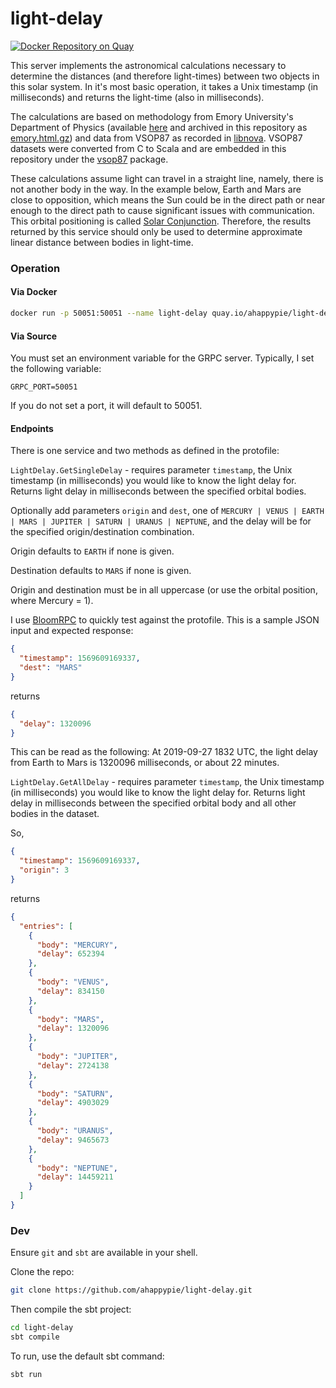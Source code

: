 # light-delay
[![Docker Repository on Quay](https://quay.io/repository/ahappypie/light-delay/status "Docker Repository on Quay")](https://quay.io/repository/ahappypie/light-delay)

This server implements the astronomical calculations necessary to determine the distances (and therefore light-times) between two objects in this solar system.
In it's most basic operation, it takes a Unix timestamp (in milliseconds) and returns the light-time (also in milliseconds).

The calculations are based on methodology from Emory University's Department of Physics (available [here](http://www.physics.emory.edu/astronomy/events/mars/calc.html) 
and archived in this repository as [emory.html.gz](/emory.html.gz)) and data from VSOP87 as recorded in [libnova](http://libnova.sourceforge.net). 
VSOP87 datasets were converted from C to Scala and are embedded in this repository under the [vsop87](/src/main/scala-2.12/io/github/ahappypie/LightDelay/vsop87) package.

These calculations assume light can travel in a straight line, namely, there is not another body in the way. 
In the example below, Earth and Mars are close to opposition, which means the Sun could be in the direct path or near enough to the direct path to cause significant issues with communication.
This orbital positioning is called [Solar Conjunction](https://mars.nasa.gov/news/8506/whats-mars-solar-conjunction-and-why-does-it-matter/).
Therefore, the results returned by this service should only be used to determine approximate linear distance between bodies in light-time.

### Operation

#### Via Docker

```bash
docker run -p 50051:50051 --name light-delay quay.io/ahappypie/light-delay:0.0.1 
```

#### Via Source
You must set an environment variable for the GRPC server. Typically, I set the following variable:
```
GRPC_PORT=50051
```
If you do not set a port, it will default to 50051.

#### Endpoints
There is one service and two methods as defined in the protofile:

```LightDelay.GetSingleDelay``` -  requires parameter ```timestamp```, the Unix timestamp (in milliseconds) you would like to know the light delay for. 
Returns light delay in milliseconds between the specified orbital bodies. 

Optionally add parameters ```origin``` and  ```dest```, one of ```MERCURY | VENUS | EARTH | MARS | JUPITER | SATURN | URANUS | NEPTUNE```, and the delay will be for the specified origin/destination combination. 

Origin defaults to ```EARTH``` if none is given.

Destination defaults to ```MARS``` if none is given.

Origin and destination must be in all uppercase (or use the orbital position, where Mercury = 1).

I use [BloomRPC](https://github.com/uw-labs/bloomrpc) to quickly test against the protofile. This is a sample JSON input and expected response:
```json
{
  "timestamp": 1569609169337,
  "dest": "MARS"
}
```
returns
```json
{
  "delay": 1320096
}
```

This can be read as the following:
At 2019-09-27 1832 UTC, the light delay from Earth to Mars is 1320096 milliseconds, or about 22 minutes.

```LightDelay.GetAllDelay``` -  requires parameter ```timestamp```, the Unix timestamp (in milliseconds) you would like to know the light delay for.
Returns light delay in milliseconds between the specified orbital body and all other bodies in the dataset.

So,
```json
{
  "timestamp": 1569609169337,
  "origin": 3
}
```
returns
```json
{
  "entries": [
    {
      "body": "MERCURY",
      "delay": 652394
    },
    {
      "body": "VENUS",
      "delay": 834150
    },
    {
      "body": "MARS",
      "delay": 1320096
    },
    {
      "body": "JUPITER",
      "delay": 2724138
    },
    {
      "body": "SATURN",
      "delay": 4903029
    },
    {
      "body": "URANUS",
      "delay": 9465673
    },
    {
      "body": "NEPTUNE",
      "delay": 14459211
    }
  ]
}
```
### Dev
Ensure `git` and `sbt` are available in your shell.

Clone the repo:
```bash
git clone https://github.com/ahappypie/light-delay.git
```
Then compile the sbt project:
```bash
cd light-delay
sbt compile
```
To run, use the default sbt command:
```bash
sbt run
```